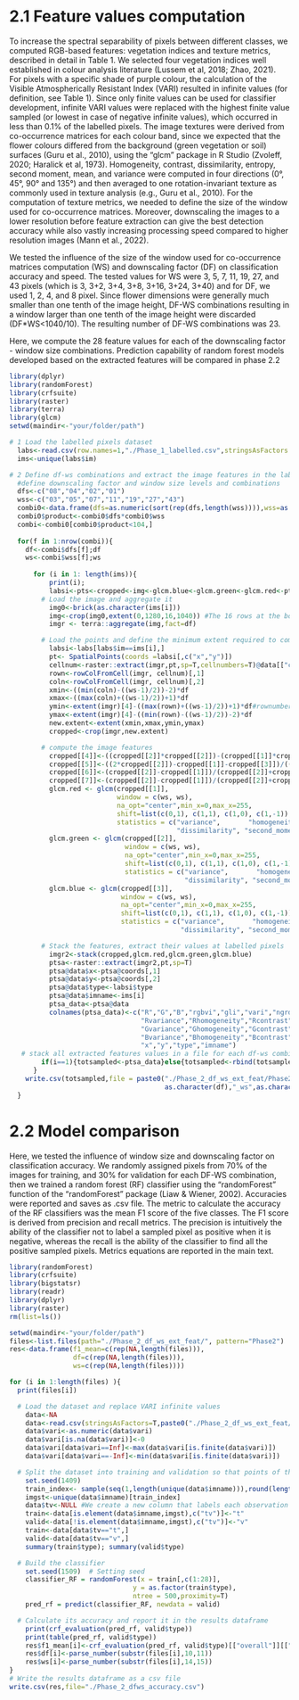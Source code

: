 # 2.1 Feature values computation
To increase the spectral separability of pixels between different classes, we computed RGB-based features: vegetation indices and texture metrics, described in detail in Table 1. We selected four vegetation indices well established in colour analysis literature (Lussem et al, 2018; Zhao, 2021). For pixels with a specific shade of purple colour, the calculation of the Visible Atmospherically Resistant Index (VARI) resulted in infinite values (for definition, see Table 1). Since only finite values can be used for classifier development, infinite VARI values were replaced with the highest finite value sampled (or lowest in case of negative infinite values), which occurred in less than 0.1% of the labelled pixels. The image textures were derived from co-occurrence matrices for each colour band, since we expected that the flower colours differed from the background (green vegetation or soil) surfaces (Guru et al., 2010), using the “glcm” package in R Studio (Zvoleff, 2020; Haralick et al, 1973). Homogeneity, contrast, dissimilarity, entropy, second moment, mean, and variance were computed in four directions (0°, 45°, 90° and 135°) and then averaged to one rotation-invariant texture as commonly used in texture analysis (e.g., Guru et al., 2010). For the computation of texture metrics, we needed to define the size of the window used for co-occurrence matrices. Moreover, downscaling the images to a lower resolution before feature extraction can give the best detection accuracy while also vastly increasing processing speed compared to higher resolution images (Mann et al., 2022).

We tested the influence of the size of the window used for co-occurrence matrices computation (WS) and downscaling factor (DF) on classification accuracy and speed. The tested values for WS were 3, 5, 7, 11, 19, 27, and 43 pixels (which is 3, 3+2, 3+4, 3+8, 3+16, 3+24, 3+40) and for DF, we used 1, 2, 4, and 8 pixel. Since flower dimensions were generally much smaller than one tenth of the image height, DF-WS combinations resulting in a window larger than one tenth of the image height were discarded (DF*WS<1040/10). The resulting number of DF-WS combinations was 23.

Here, we compute the 28 feature values for each of the downscaling factor - window size combinations. Prediction capability of random forest models developed based on the extracted features will be compared in phase 2.2
```r
library(dplyr)
library(randomForest)
library(crfsuite)
library(raster)
library(terra)
library(glcm)
setwd(maindir<-"your/folder/path")

# 1 Load the labelled pixels dataset
  labs<-read.csv(row.names=1,"./Phase_1_labelled.csv",stringsAsFactors = T)
  ims<-unique(labs$im)

# 2 Define df-ws combinations and extract the image features in the labelled pixel using all the df-ws combinations
  #define downscaling factor and window size levels and combinations
  dfs<-c("08","04","02","01")
  wss<-c("03","05","07","11","19","27","43")
  combi0<-data.frame(dfs=as.numeric(sort(rep(dfs,length(wss)))),wss=as.numeric(rep(wss,length(dfs))))
  combi0$product<-combi0$dfs*combi0$wss
  combi<-combi0[combi0$product<104,]
  
  for(f in 1:nrow(combi)){
    df<-combi$dfs[f];df
    ws<-combi$wss[f];ws
    
      for (i in 1: length(ims)){
          print(i);
          labsi<-pts<-cropped<-img<-glcm.blue<-glcm.green<-glcm.red<-pt<-ptsa_data<-rown<-coln<-cellnum<-xmin<-xmax<-ymin<-ymax<-new.extent<-NA
        # Load the image and aggregate it
          img0<-brick(as.character(ims[i]))
          img<-crop(img0,extent(0,1280,16,1040)) #The 16 rows at the bottom of the pictures contain the timestamps.
          imgr <- terra::aggregate(img,fact=df)

        # Load the points and define the minimum extent required to compute points features
          labsi<-labs[labs$im==ims[i],]
          pt<- SpatialPoints(coords =labsi[,c("x","y")])
          cellnum<-raster::extract(imgr,pt,sp=T,cellnumbers=T)@data[["cells"]]
          rown<-rowColFromCell(imgr, cellnum)[,1]
          coln<-rowColFromCell(imgr, cellnum)[,2]
          xmin<-((min(coln)-((ws-1)/2))-2)*df
          xmax<-((max(coln)+((ws-1)/2))+1)*df
          ymin<-extent(imgr)[4]-((max(rown)+((ws-1)/2))+1)*df#rownumbering from top to bottom but ycoord from bottom to top
          ymax<-extent(imgr)[4]-((min(rown)-((ws-1)/2))-2)*df
          new.extent<-extent(xmin,xmax,ymin,ymax)
          cropped<-crop(imgr,new.extent)

        # compute the image features
          cropped[[4]]<-((cropped[[2]]*cropped[[2]])-(cropped[[1]]*cropped[[3]]))/((cropped[[2]]*cropped[[2]])+(cropped[[1]]*cropped[[3]]))#RGBVI
          cropped[[5]]<-((2*cropped[[2]])-cropped[[1]]-cropped[[3]])/((2*cropped[[2]])+cropped[[1]]+cropped[[3]])#GLI
          cropped[[6]]<-(cropped[[2]]-cropped[[1]])/(cropped[[2]]+cropped[[1]]-cropped[[3]])#VARI
          cropped[[7]]<-(cropped[[2]]-cropped[[1]])/(cropped[[2]]+cropped[[1]])#NGRDI
          glcm.red <- glcm(cropped[[1]],
                           window = c(ws, ws),
                           na_opt="center",min_x=0,max_x=255,
                           shift=list(c(0,1), c(1,1), c(1,0), c(1,-1)),
                           statistics = c("variance",       "homogeneity","contrast",        "entropy",
                                          "dissimilarity", "second_moment","mean"))
          glcm.green <- glcm(cropped[[2]],
                             window = c(ws, ws),
                             na_opt="center",min_x=0,max_x=255,
                             shift=list(c(0,1), c(1,1), c(1,0), c(1,-1)),
                             statistics = c("variance",       "homogeneity","contrast",        "entropy",
                                            "dissimilarity", "second_moment","mean"))
          glcm.blue <- glcm(cropped[[3]],
                            window = c(ws, ws),
                            na_opt="center",min_x=0,max_x=255,
                            shift=list(c(0,1), c(1,1), c(1,0), c(1,-1)),
                            statistics = c("variance",       "homogeneity","contrast",        "entropy",
                                           "dissimilarity", "second_moment","mean"))

        # Stack the features, extract their values at labelled pixels
          imgr2<-stack(cropped,glcm.red,glcm.green,glcm.blue)
          ptsa<-raster::extract(imgr2,pt,sp=T)
          ptsa@data$x<-ptsa@coords[,1]
          ptsa@data$y<-ptsa@coords[,2]
          ptsa@data$type<-labsi$type
          ptsa@data$imname<-ims[i]
          ptsa_data<-ptsa@data
          colnames(ptsa_data)<-c("R","G","B","rgbvi","gli","vari","ngrdi",
                                 "Rvariance","Rhomogeneity","Rcontrast","Rentropy","Rdissimilarity","Rsecond_moment","Rmean",
                                 "Gvariance","Ghomogeneity","Gcontrast","Gentropy","Gdissimilarity","Gsecond_moment","Gmean",
                                 "Bvariance","Bhomogeneity","Bcontrast","Bentropy","Bdissimilarity","Bsecond_moment","Bmean",
                                 "x","y","type","imname")
   # stack all extracted features values in a file for each df-ws combination and save it as a csv file
        if(i==1){totsampled<-ptsa_data}else{totsampled<-rbind(totsampled,ptsa_data)}
      }
    write.csv(totsampled,file = paste0("./Phase_2_df_ws_ext_feat/Phase2_df",
                                       as.character(df),"_ws",as.character(ws),".csv"))
  }
```

# 2.2 Model comparison
Here, we tested the influence of window size and downscaling factor on classification accuracy.
We randomly assigned pixels from 70% of the images for training, and 30% for validation for each DF-WS combination, then we trained a random forest (RF) classifier using the “randomForest” function of the “randomForest” package (Liaw & Wiener, 2002). Accuracies were reported and saves as .csv file. 
The metric to calculate the accuracy of the RF classifiers was the mean F1 score of the five classes. The F1 score is derived from precision and recall metrics. The precision is intuitively the ability of the classifier not to label a sampled pixel as positive when it is negative, whereas the recall is the ability of the classifier to find all the positive sampled pixels. Metrics equations are reported in the main text. 
```r
library(randomForest)
library(crfsuite)
library(bigstatsr)
library(readr)
library(dplyr)
library(raster)
rm(list=ls())

setwd(maindir<-"your/folder/path")
files<-list.files(path="./Phase_2_df_ws_ext_feat/", pattern="Phase2")
res<-data.frame(f1_mean=c(rep(NA,length(files))),
                df=c(rep(NA,length(files))),
                ws=c(rep(NA,length(files))))

for (i in 1:length(files) ){
  print(files[i])

  # Load the dataset and replace VARI infinite values
    data<-NA
    data<-read.csv(stringsAsFactors=T,paste0("./Phase_2_df_ws_ext_feat/",files[i]),row.names=1)
    data$vari<-as.numeric(data$vari)
    data$vari[is.na(data$vari)]<-0
    data$vari[data$vari==Inf]<-max(data$vari[is.finite(data$vari)])
    data$vari[data$vari==-Inf]<-min(data$vari[is.finite(data$vari)])

  # Split the dataset into training and validation so that points of the same image are in the same subset.
    set.seed(1409)
    train_index<- sample(seq(1,length(unique(data$imname))),round(length(unique(data$imname))*0.7))
    imgst<-unique(data$imname)[train_index]
    data$tv<-NULL #We create a new column that labels each observation as either "training" or "validation" based on the subdataset to which it has been assigned.
    train<-data[is.element(data$imname,imgst),c("tv")]<-"t"
    valid<-data[!is.element(data$imname,imgst),c("tv")]<-"v"
    train<-data[data$tv=="t",]
    valid<-data[data$tv=="v",]
    summary(train$type); summary(valid$type)

  # Build the classifier
    set.seed(1509)  # Setting seed
    classifier_RF = randomForest(x = train[,c(1:28)],
                               y = as.factor(train$type),
                               ntree = 500,proximity=T)
    pred_rf = predict(classifier_RF, newdata = valid)

  # Calculate its accuracy and report it in the results dataframe
    print(crf_evaluation(pred_rf, valid$type))
    print(table(pred_rf, valid$type))
    res$f1_mean[i]<-crf_evaluation(pred_rf, valid$type)[["overall"]][["f1_mean"]]
    res$df[i]<-parse_number(substr(files[i],10,11))
    res$ws[i]<-parse_number(substr(files[i],14,15))
}
# Write the results dataframe as a csv file
write.csv(res,file="./Phase_2_dfws_accuracy.csv")
```
